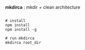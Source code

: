 
**mkdirca** : mkdir + clean architecture
```shell

# install
npm install
npm install -g

# run mkdirca
mkdirca root_dir
```